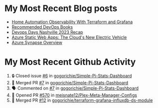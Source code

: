 # My Most Recent Blog posts
<!-- BLOG-POST-LIST:START -->
- [Home Automation Observability With Terraform and Grafana](https://www.gogorichie.com/blog/homeautomationobservability/)
- [Recommended DevOps Books](https://www.gogorichie.com/blog/recommendeddevopsbooks/)
- [Devops Days Nashville 2023 Recap](https://www.gogorichie.com/blog/devopsdaysnashville2023recap/)
- [Azure Static Web Apps: The Cloud&#39;s New Electric Vehicle](https://www.gogorichie.com/blog/microsoft/azurespringcleaning2023/)
- [Azure Synapse Overview](https://www.gogorichie.com/blog/microsoft/azure-synapse-overview/)
<!-- BLOG-POST-LIST:END -->


# My Most Recent Github Activity
<!--START_SECTION:activity-->
1. 🔒 Closed issue [#6](https://github.com/gogorichie/Simple-Pi-Stats-Dashboard/issues/6) in [gogorichie/Simple-Pi-Stats-Dashboard](https://github.com/gogorichie/Simple-Pi-Stats-Dashboard)
2. 🎉 Merged PR [#7](https://github.com/gogorichie/Simple-Pi-Stats-Dashboard/pull/7) in [gogorichie/Simple-Pi-Stats-Dashboard](https://github.com/gogorichie/Simple-Pi-Stats-Dashboard)
3. 🗣 Commented on [#7](https://github.com/gogorichie/Simple-Pi-Stats-Dashboard/issues/7) in [gogorichie/Simple-Pi-Stats-Dashboard](https://github.com/gogorichie/Simple-Pi-Stats-Dashboard)
4. 💪 Opened PR [#570](https://github.com/meisnate12/Plex-Meta-Manager-Configs/pull/570) in [meisnate12/Plex-Meta-Manager-Configs](https://github.com/meisnate12/Plex-Meta-Manager-Configs)
5. 🎉 Merged PR [#12](https://github.com/gogorichie/terraform-grafana-influxdb-ds-module/pull/12) in [gogorichie/terraform-grafana-influxdb-ds-module](https://github.com/gogorichie/terraform-grafana-influxdb-ds-module)
<!--END_SECTION:activity-->

